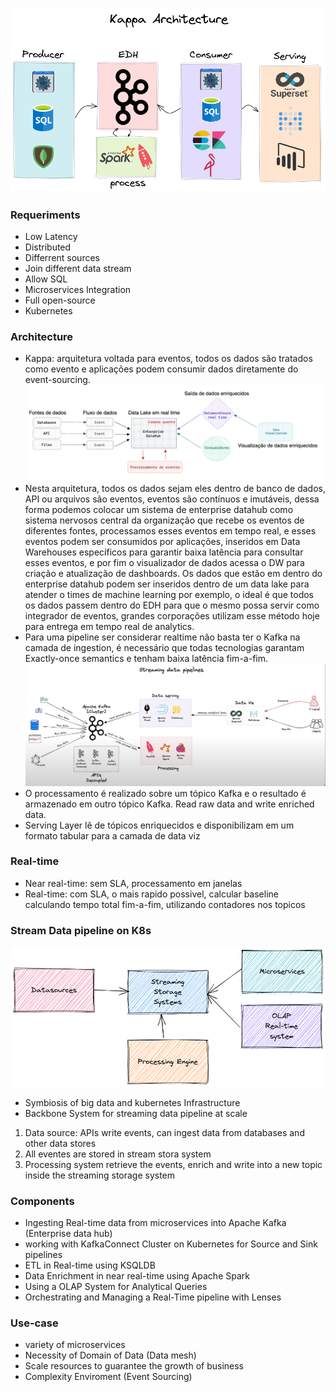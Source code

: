 ![kappa_architecture.png](img/kappa_architecture.png)

### Requeriments

- Low Latency
- Distributed
- Differrent sources
- Join different data stream
- Allow SQL
- Microservices Integration
- Full open-source
- Kubernetes

### Architecture

- Kappa: arquitetura voltada para eventos, todos os dados são tratados como evento e aplicações podem consumir dados diretamente do event-sourcing.
![kappa_low.png](img/kappa_low.png)
- Nesta arquitetura, todos os dados sejam eles dentro de banco de dados, API ou arquivos são eventos, eventos são contínuos e imutáveis, dessa forma podemos colocar um sistema de enterprise datahub como sistema nervosos central da organização que recebe os eventos de diferentes fontes, processamos esses eventos em tempo real, e esses eventos podem ser consumidos por aplicações, inseridos em Data Warehouses específicos para garantir baixa latência para consultar esses eventos, e por fim o visualizador de dados acessa o DW para criação e atualização de dashboards. Os dados que estão em dentro do enterprise datahub podem ser inseridos dentro de um data lake para atender o times de machine learning por exemplo, o ideal é que todos os dados passem dentro do EDH para que o mesmo possa servir como integrador de eventos, grandes corporações utilizam esse método hoje para entrega em tempo real de analytics.
- Para uma pipeline ser considerar realtime não basta ter o Kafka na camada de ingestion, é necessário que todas tecnologias garantam Exactly-once semantics e tenham baixa latência fim-a-fim.
![kappa_high.png](img/kappa_high.png)
- O processamento é realizado sobre um tópico Kafka e o resultado é armazenado em outro tópico Kafka. Read raw data and write enriched data.
- Serving Layer lê de tópicos enriquecidos e disponibilizam em um formato tabular para a camada de data viz

### Real-time
- Near real-time: sem SLA, processamento em janelas
- Real-time: com SLA, o mais rapido possivel, calcular baseline calculando tempo total fim-a-fim, utilizando contadores nos topicos

### Stream Data pipeline on K8s
![stream_data_pipeline_on_k8s](img/stream_data_pipeline_on_k8s.png)
- Symbiosis of big data and kubernetes Infrastructure
- Backbone System for streaming data pipeline at scale
1. Data source: APIs write events, can ingest data from databases and other data stores
2. All eventes are stored in stream stora system
3. Processing system retrieve the events, enrich and write into a new topic inside the streaming storage system

### Components
- Ingesting Real-time data from microservices into Apache Kafka (Enterprise data hub)
- working with KafkaConnect Cluster on Kubernetes for Source and Sink pipelines
- ETL in Real-time using KSQLDB
- Data Enrichment in near real-time using Apache Spark
- Using a OLAP System for Analytical Queries
- Orchestrating and Managing a Real-Time pipeline with Lenses

### Use-case
- variety of microservices
- Necessity of Domain of Data (Data mesh)
- Scale resources to guarantee the growth of business
- Complexity Enviroment (Event Sourcing)